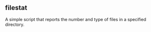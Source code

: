 ## filestat ##

A simple script that reports the number and type of files in a specified directory.
